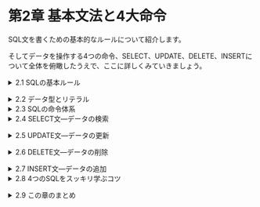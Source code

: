 # 第2章 基本文法と4大命令

SQL文を書くための基本的なルールについて紹介します。

そしてデータを操作する4つの命令、SELECT、UPDATE、DELETE、INSERTについて全体を俯瞰したうえで、ここに詳しくみていきましょう。

<details><summary>2.1 SQLの基本ルール</summary>

### 2.1.1 記述形式に関するルール
- SQLに共通する基本ルール(1)
    - 文の途中に改行を入れることができる。
    - 行の先頭や行の途中に半角の空白を入れることができる。

    SQLは文の途中で改行することが許されています。また、行の先頭や行の途中に空白を入れることも可能です。これらのルールを活用して、読みやすく整形されたSQL文の記述を心がけましょう。

- 一行で記述されたSELECT文

    ```sql
    SELECT 費目, 出金額 FROM 家計簿 WHERE 出金額 > 3000
    ```

- 整形されたSELECT文

    ```sql
    SELECT 費目, 出金額
     FROM 家計簿
     WHERE 出金額 > 3000
    ```

- 末尾のセミコロンで文の終了を表す
    
    文中に改行を含むことができるSQLの特性は、わかりやすいSQL文を書くためにはとても重宝します。一方で、複数のSQL文を続けて記述する場合などには、どこの文に区切りがあるのかが分かりにくいというデメリットがあります。そこで、1つのSQL文の末尾にセミコロン記号(;)を付けることにより、文の区切りを明示することがあります。
    
    ```sql
    SELECT *
    FROM 家計簿; # ここまででSELECT文終了
    DELETE FROM 家計簿;# ここまででDELETE文終了
    ```

    本書では、複数のSQL文を1つのリストとして掲載する場合のみ、セミコロンを付けています。


### 2.1.2 コメントに関する2つのルール
    
コメントの記述方法には、次の2つのルールがあります

- SQLに共通する基本ルール(2)
    - ハイフン2つ(- -)から行末まではコメントになり、無視される。
    - /* から*/まではコメントになり、無視される。

    コメントを記述したSQL

    ```sql
    /* 入出金表示用SQL バージョン0.1
       作成者:朝香あゆみ 作成日:2018-02-01 */
    SELECT 入金額, 出金額  -- 金額関連の列のみ表示
      FROM 家計簿
    ```

    改行や空白による生計とコメントを併せて活用することにより、後で見た時や、チームで共有した時にわかりやすいSQL文の記述が可能になります。


### 2.1.3 予約語に関するルール
    
SQL文に記述できる語句についてのルール。

- SQLに共通する基本ルール(3)
    - SELECTやWHEREなどの命令に使う単語は、SQLとして特別な意味を持つ「予約語」である。
    - 予約語を記述する際は、大文字と小文字の区別はない。
    - テーブル名や列名に予約語を利用することはできない。
    
    SELECTやWHEREなどの一部の単語は、SQLの機能として特別な意味を持つため、列名などに使うことはできません。これを予約語(keyword)といいます。
    
    SQLの文中では、予約語を大文字と小文字のどちらで書いても同じ意味になります。たとえば、
    
    ```sql
    select * FROM 家計簿
    ```
    
    でも
    
    ```sql
    Select * froM 家計簿
    ```
    
    でも同じように動作しますが、できるだけ判別しやすい書き方にすることをお薦めします。すでに会社やプロジェクトでルールが定められていればそれに従うと良いでしょう。
    
    なお、列名やテーブル名について、大文字と小文字を区別するかどうかは、DBMS製品や動作するOS、設定などによって異なります。</details>


<details><summary>2.2 データ型とリテラル</summary>

### 2.2.1 リテラルの種類

-
    
    ```sql
    INSERT INTO 家計簿
    		 VALUES ('2018-02-25', '居住費', '3月の家賃', 0, 85000)
    ```
    
    2行目には家計簿テーブルの各列に格納する5つのデータが記述されています。SQL文の中に書き込まれたデータそのものを特にリテラル(literal)といいます。
    
- リテラルの記述に関するルール
    - 「'」で括らずに記述されたリテラルは、数値情報として扱われる。
    - 「’」で括られたリテラルは、基本的に文字列情報として扱われる。
    - 「'」で括られ、’2018-02-25’のような一定の形式で記述されたリテラルは、日付情報として扱われる。
        
        たとえば、「123」と「'123'」では意味が異なります。前者は123(ひゃくにじゅうさん)という数量を表す数値データ、後者は123(いち・に・さん)という3つの文字の並びを表す文字列データです。


### 2.2.2 列とデータ型

数値のデータを誤って文字列情報として指定してデータ形式で格納されないように、データベースには安全装置が備わっています。DBMSは、数値ではないとして処理を中断するか、受け取った文字列を強制的に数値に変換して格納しようとします。

データベースの中には複数のテーブルがあり、テーブルは行と列から成り立っています。それぞれの列には名前がついていますが、それに加えて、列ごとに格納できるデータの種類を表すデータ型(data type)を定めることになっています。
| データ型の設定 | DATE(日付) | VARCHAR(20)(可変長文字列、最大20バイト) | VARCHAR(80)(可変超文字列、最大80バイト) | INTEGER(整数) | INTEGER(整数) |
| --- | --- | --- | --- | --- | --- |
| 列名 | 日付 | 費目 | メモ | 入金額 | 出金額 |

たとえば、入金額と出金額の列にはあらかじめ「INTEGER」という数値のデータがが設定されているため、格納できるデータは数値のみとなっています。

代表的なデータ型
| データ種別 | 区分 | 代表的なデータ型名 |
| --- | --- | --- |
| 数値 | 整数値 | INTEGER型 |
| 数値 | 小数 | DECIMAL型、REAL型 |
| 文字列 | 固定長 | CHAR型 |
| 文字列 | 可変長 | VARCHAR型 |
| 日付と時刻 | — | DATETIME型、DATE型、TIME型 |

利用可能なデータ型はDBMS製品によって異なりますが、数値型、文字列型、日付型は基本的に必ず用意されています。特に、INTEGER型、CHAR型、VARCHAR型は、多くのDBMS製品で共通して利用することができます。

- データ型
    - テーブルの各列には、データ型が指定されている。
    - 列には、データ型で指定された種類の情報しか格納することはできない。
    - 利用可能なデータ型は、DBMS製品によって異なる。


### 2.2.3 固定長と可変長

CHAR型は固定長の文字列データを扱うデータ型です。たとえば、CHAR(10)と指定されている列では、あらかじめ10バイトの領域が確保されており、格納するデータは常に10バイトになります。格納しようとする文字列が10バイトに満たない場合は、文字列の右側に空白が追加され、10バイトぴったりに調整されてから格納されます。

一方、VARCHAR型を指定された列は、格納する文字列の長さを勝手に調整することはありません。たとえば、VARCHAR(10)と指定された列では、3バイトや7バイトの文字列が入力された場合、それに合わせた領域が確保されるため、そのままの長さで格納することが可能です。ただし、最大長として10が指定してあるため、11バイトの文字列は格納できません。

- CHAR型は郵便番号や社員番号など、格納するデータの桁数が決まっているもの。
- VARCHAR型は氏名や書籍名など、格納するデータの桁数が変動する可能性のあるもの。

に向いたデータ型と言えます。

- DBMSに依存しやすい日付の取り扱い
    
    日付の取り扱いに関しては、各DBMS製品間での違いが比較的大きい点に注意が必要です。主に、次のような点が異なっています。
    
    - 日付リテラルとしてどのような記述を許すか
    - 日付に関するデータ型の名前や制度
    - 日付に関して利用できる命令(関数)の種類</details>


<details><summary>2.3 SQLの命令体系</summary>

### 2.3.1 4つの重要なSQL文

ほとんどのデータ操作は、SELECT、UPDATE、DELETE、INSERTのたった4つの命令で実現できてしまいます。これら4つのSQL命令は、DML(Data Manipulation Language)と総称されています。

- SQLの言語体系
    - SQLでデータ処理を行うには、命令をたくさん覚える必要はない。
    - 4大命令だけで、ほとんどの処理を実現できる。
    
    4つの命令にさまざまな修飾語のようなものを付加することで非常な複雑なデータ操作を実現できることが、SQLという言語の特徴です。
    
    ```sql
    シンプルな命令→検索をお願いします。
    豊富な修飾語→「日付」と「出金額」だけでいい。ただ、今年の1月分だけが欲しくて。
    あと、日付が新しい順に並べ替えてくれる？
    
    --SQLだと
    SELECT 日付, 出金額
      FROM ...
     WHERE ...
    ORDER BY ...
    ```
    
- 2.3.2 4大命令の全体像を俯瞰する
    
    命令の数は少なくてシンプルだが、複雑に修飾できるというSQLの特徴が混乱させることも少なくありません。しかし、4つの命令の文法をスッキリとマスターするコツが3つあります。
    
    - 4大命令をスッキリと学ぶコツ(1)
        
        4大命令の構造と修飾語の全体像をしっかり把握する。
        
        | 命令 | 各命令で固有の部分 | 対象行の絞り込み | 検索結果の加工 |
        | --- | --- | --- | --- |
        | SELECT | 列名•••FROM テーブル名 | WHERE 〜 | その他修飾 |
        | UPDATE | テーブル名 SET 列名 = 値••• | WHERE 〜 |  |
        | DELETE | FROM テーブル名 | WHERE 〜 |  |
        | INSERT | INTO テーブル名 (列名•••) VALUES (値•••) |  |  |
</details>


<details><summary>2.4 SELECT文—データの検索</summary>


### 2.4.1 SELECT文の基本構文
    
データベースとデータのやり取りをするにあたって、最も頻繁に使われるSQLがSELECT文です。テーブルから目的のデータを指定して取得することがその役割です。

SELECT文の基本構文

```sql
SELECT 列名••• # SELECT:取得しなさい　列名:この列のデータを
  FROM テーブル名 # FROM テーブル名:このテーブルから
(WHERE修飾)
(その他の修飾)
```

1行目のSELECTの後ろには、取得したい列の名前をカンマで区切って記述します。また「＊」アスタリスクを記述すれば、すべての列を指定することができます。

2行目はFROM句といい、データを取得するテーブルを指定するために必ず指定します。

以降、必要に応じて、WHEREによる修飾やその他の修飾を続けて記述します。


### 2.4.2 ASによる別名の定義
    
SELECT文における列名やテーブル名の指定では、それぞれの記述の後ろに「AS + 任意のキーワード」を付けることで、別名を定義することができます。
```sql
SELECT 費目 AS ITEM, 入金額 AS RECEIVE, 出金額 AS PAY
  FROM 家計簿 AS MONEYBOOK
 WHERE 費目 = '給料'
```

- **別名をつけるメリット**
    - 結果表における列のタイトルを任意のものに変更できる。
    - わかりにくい列名や長い列名でも、わかりやすく短い別名をつけて利用することができる。
- **SELECT ＊ の濫用に御用心**
    
    *による全列検索は便利ですが、データベースの設計変更などで列が増えたり減ったりすると、検索結果も変化してしまいます。そのため、データベースを検索するアプリケーションプログラムでSELECT *を使用していた場合、予期しないバグの原因になることがあります。実際の開発では極力使用を避けるか、十分な検討が必要です。</details>


<details><summary>2.5 UPDATE文—データの更新</summary>

### 2.5.1 UPDATE文の基本構文
UPDATE文は、すでにテーブルに存在するデータを書き換えるための命令です。

- UPDATE文の基本構文
    
    ```sql
    UPDATE テーブル名 # UPDATE:更新しなさい テーブル名:このテーブルの情報を
       SET 列名1 = 値1, 列名2 = 値2••• # 列名1を値1のデータで 列名2を値2のデータで
    (WHERE修飾)
    ```
    
    1行目のUPDATEの直後には、更新したいデータの存在するテーブル名を記述します。また、2行目をSET句といい、更新したい列名と、その列に書き込むデータを記述します。
    
    1つの列を更新するUPDATE文
    
    ```sql
    UPDATE 家計簿
       SET 入金額 = 99999
    # 「どの行を書き換えるべきか」という指定がないため、入金額のすべての行が99999に書き換えられてしまう
    ```
    
    条件付きのUPDATE文
    
    ```sql
    UPDATE 家計簿
       SET 入金額 = 99999
     WHERE 日付 = '2018-02-03'
    ```
    
    すべての行の値を同一のものに書き換えることは実務上稀なので、「WHEREを伴わないUPDATE文」は、ほとんど使う機会がないでしょう。

- WHEREのないUPDATE文は全件更新！
    
    WHEREで対象行を指定しないと、UPDATE文はすべての行を書き換えてしまう。</details>


<details><summary>2.6 DELETE文—データの削除</summary>

### 2.6.1 DELETE文の基本構文
DELETE文は、すでにテーブルに存在する行を削除するための命令です。行をまるごと削除する機能であるため、特定の列だけを指定するようなことはできません。
- DELETE文の基本構文
    
    ```sql
    DELETE # DELETE:削除しなさい
      FROM テーブル名 # FROM テーブル名:このテーブルの情報を
    (WHERE 修飾)
    ```
    
    DELETE文では列名を指定する必要がないため、1行目のDELETEの後ろには何も記述しません。
    
    DELETE文の例
    
    ```sql
    DELETE FROM 家計簿
    # DELETE文においてもWHEREを付けなければすべての行が削除対象となってしまう
    ```
    
    WHEREを付けなければすべての行が削除対象となってしまいます。
    
    WHEREなしのDELETE文は「データを全消去する」指示にほかなりません。見かけたら、本能的に「実行をためらう」感覚を身に付けてください。
    
- WHEREのないDELETE命令は全件削除！
    
    WHEREで対象行を指定しないDELETE文は、全データを削除する。</details>


<details><summary>2.7 INSERT文—データの追加</summary>

### 2.7.1 INSERT文の基本構文
INSERT文は、テーブルに新しいデータを追加するための命令です。テーブルの行を指定するWHEREはありません。そのかわり、どこに、どのようなデータを追加するのかを指定する構造になっています。
- INSERT文の基本構文
    
    ```sql
    INSERT INTO テーブル名 # INSERT INTO:追加しなさい テーブル名:このテーブルに
                (列名1, 列名2, 列名3...) # この列に
         VALUES (値1, 値2, 値3...) # このデータを
    ```
    
    1行目のINSERTには、INTOのキーワードに続けて、データを追加するテーブル名を記述します。さらにテーブル名の後ろに、括弧で括ってデータを追加する列名を指定します。ただし、そのテーブルのすべての列に値を追加する場合には、2行目を丸ごと省略可能です。
    
    3行目はVALUES句といい、2行目に記述した列名に対応するデータの値を指定します。列名を丸ごと省略した場合は、テーブルのすべての列について、値を指定する必要があります。
    
    複数の列に追加するINSERT文
    
    ```sql
    INSERT INTO 家計簿
                (費目, 日付, 出金額)
         VALUES ('通信費', '2018-02-20', 6200) # 2行目に対応して記述
    ```
    
    費目、日付、出金額の3つの列に対して格納すべき値を指定していますが、メモや入金額の列には値は何も格納されません。2行目で明示的に列を指定する場合、その指定順序は自由です。ただし、3行目で列挙する値も列に対応するよう同じ順番にする必要があります。
    
    **※VALUES句の値を記述する時は、2行目に記述した列指定と、順序、数、データ画の全てをピッタリ対応させること。**
    
    一方、2行目の列指定を丸ごと省略した場合、3行目に記述する値は、テーブルにおける列の順序(「SELECT *」を実行して表示される順)と同じでなければなりません。
    
    全列に追加するINSERT文
    
    ```sql
    INSERT INTO 家計簿
         VALUES ('2018-02-20', '通信費', '携帯電話料金', 0, 6200)
    # 家計簿テーブルの列の順と同じく、必ず日付、費目、メモ、入金額、出金額の順番で指定
    ```
    </details>


<details><summary>2.8 4つのSQLをスッキリ学ぶコツ</summary>

### 2.8.1 4大命令を振り返って
FROM、WHERE、AS、INTO、VALUESなど、さまざまな予約語が登場したため混乱してしまうかもしれません。そこで、「4大命令をスッキリと学ぶコツ」について、残りの2つも含めて紹介しておきましょう。
- 4大命令をスッキリ学ぶ3つのコツ
    1. 4大命令の構造と修飾語の全体像をしっかり把握する。
    2. 4大命令の2通りの分類方法を理解する。
    3. 4大目異例に共通するテーブル指定を先に書く。
    
    コツ1.については2.3節で紹介したとおりです。4大命令を個別に学び終えた今、図2-4(p053)のSQL体系図をもう一度見直しておくと良いでしょう。混乱したらいつでもこの図に戻ってください。


### 2.8.2 4大命令の2通りの分類を理解する
SELECT、UPDATE、DELETE、INSERTの4つを2つのグループに分類するとしたら、どのように考えますか？多くの人が思いつくのが、データベースに対する処理方法の違いによる次のような分類です。
- 4大命令の分類方法(1) 検索系と更新系
    
    検索系：SELECT
    
    更新系：UPDATE、DELETE、INSERT
    
    検索系の命令はデータベースのデータを書き換えることはありません。また、SQLの実行結果は表の形になります。一方、更新系の命令はデータベースのデータを書き換えることが仕事です。実行結果は基本的に「成功か失敗か」であり、表などが返されることはありません。
    
    ここで注目して欲しいのが、図2-4の右端にある「検索結果の加工」に関する修飾についてです。たとえば、「ORDER BY」という修飾語を使うことで検索結果の表の行を並べ替えることができます。しかし、この修飾は検索結果表に対する処理を指示するものなので、当然、実行結果が表ではないUPDATEやDELETE、INSERTには指定できないのです。
    
- 4大命令の分類方法(2) 既存系と新規系
    
    既存系：SELECT、UPDATE、DELETE
    
    新規系：INSERT
    
    既存系の命令は、すでにデータベースに存在するデータに対して何らかの処理を行うためのものです。一方、新規系の命令は、まだデータベースに存在しないデータについての指定をします。
    
    図2-4の右から2番目にある「対象行の絞り込み」(WHERE句)に着目してください。検索や更新そして削除は既存のデータに対して行う処理であるため、その対象行を指定するための共通した文法としてWHERE句が利用可能です。一方、既存のデータに対する処理ではないINSERT文では、WHERE句の利用はできません。


### 2.8.3 テーブル指定を先に記述する
WHERE句より前の部分について、より踏み込んで整理してみましょう。
- 4大命令の全てに共通すること
    
    処理対象とするテーブル名を必ず指定する必要がある。
    
    | 命令 | 各命令で固有の部分 |
    | --- | --- |
    | SELECT | 列名… FROM 　テーブル名 |
    | UPDATE | 　　　　　　　テーブル名　SET　列名　＝　値… |
    | DELETE |  　　    FROM　テーブル名 |
    | INSERT | 　　　INTO　  テーブル名　(列名…)　VALUES　(値…) |
    
    そして、ぜひ実践してほしいのが、次のような順序でのSQL文の記述です。
    
- スッキリ書けるSQL
    1. まず、命令文(SELECTやINSERTなど)を記述する。
    2. 次に、テーブル指定の部分を記述する。
    3. テーブル指定より後ろの部分を記述する。
    4. テーブル指定より前の部分を記述する(SELECT文のみ)。
    
    特に1〜2を考え込まずにできるよう訓練しておくと、どの命令にどのキーワードを書けばよいのかが自然に身に付くため、スムーズにSQL文を書けるようになるでしょう。
    
    ※このあたりは、練習量がモノを言う。いろんなSQL文を繰り返し書いてみることが近道。→dokoQLでたくさん練習すること。</details>


<details><summary>2.9 この章のまとめ</summary>

### 2.9.1 この章で学習した内容
- SQLの基本ルール
    - 記述の途中で改行してもよい。
    - 予約語は大文字、小文字が区別されない。また、列名などに利用できない。
    - 文中にコメントを記述することができる。
- データ型とリテラル
    - SQL文の中に直接記述されるデータのことをリテラルという。
    - 数値、文字列、日付など、データの種類に応じてリテラルの記述方法は異なる。
    - テーブルの各列にはデータ型が指定されている。
    - 列に指定された種類のデータのみ、その列に格納することができる。
- SQLの体系
    - SELECT、UPDATE、DELETE、INSERTの4つの命令を利用する。
    - 各命令をどのように実行するかを指示する修飾が豊富に用意されており、組み合わせることによって多用な命令を実現できる。
    - 4つの命令は、操作内容から見た検索系と更新系、対象とするデータから見た既存系と新規系に分類することができる。
- 4大命令をスッキリ学ぶコツ
    - 4大命令の構造と修飾語の全体像をしっかり把握する。
    - 4大命令の2通りの分類方法を理解する。
    - 4大命令に共通するテーブル指定を先に書く。
### 2.9.2 この章でできるようになったこと
家計簿の内容を全て表示したい。
    
```sql
SELECT ＊ FROM 家計簿
```

2,000円より大きな金額を使った日を知りたい。

```sql
SELECT 日付 FROM 家計簿 WHERE 出金額 > 2000
```

3月1日に1,800円で映画を見た記録を追加したい。

```sql
INSERT INTO 家計簿
     VALUES ('2018-03-01', '娯楽費', '映画を見た’, 0, 1800)
```

3月1日の映画は1,500円の誤りだったので修正したい。

```sql
RPDATE 家計簿 SET 出金額 ＝ 1500 WHERE 日付 ＝ '2018-03-01'
```

全データを消去したい

```sql
DELETE FROM 家計簿
```

</details>
